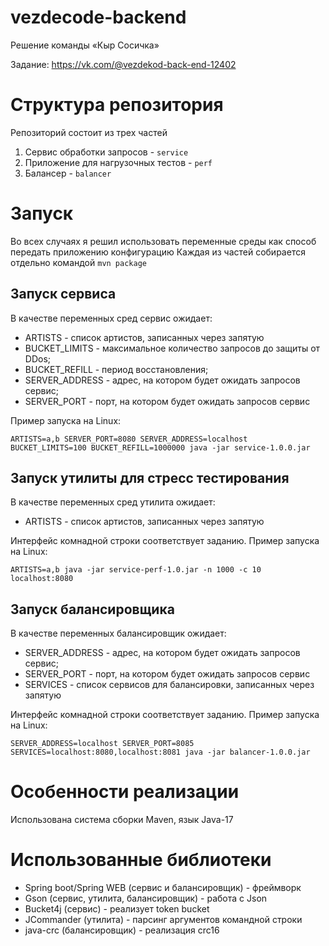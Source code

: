 # vezdecode-backend
Решение команды «Кыр Сосичка»

Задание: https://vk.com/@vezdekod-back-end-12402

# Структура репозитория
Репозиторий состоит из трех частей

1. Сервис обработки запросов - `service`
2. Приложение для нагрузочных тестов - `perf`
3. Балансер - `balancer`

# Запуск
Во всех случаях я решил использовать переменные среды как способ передать приложению конфигурацию
Каждая из частей собирается отдельно командой `mvn package`

## Запуск сервиса
В качестве переменных сред сервис ожидает:
* ARTISTS - список артистов, записанных через запятую
* BUCKET_LIMITS - максимальное количество запросов до защиты от DDos;
* BUCKET_REFILL - период восстановления;
* SERVER_ADDRESS - адрес, на котором будет ожидать запросов сервис;
* SERVER_PORT - порт, на котором будет ожидать запросов сервис

Пример запуска на Linux:

`ARTISTS=a,b SERVER_PORT=8080 SERVER_ADDRESS=localhost BUCKET_LIMITS=100 BUCKET_REFILL=1000000 java -jar service-1.0.0.jar`

## Запуск утилиты для стресс тестирования
В качестве переменных сред утилита ожидает:
* ARTISTS - список артистов, записанных через запятую

Интерфейс комнадной строки соответствует заданию.
Пример запуска на Linux:

`ARTISTS=a,b java -jar service-perf-1.0.jar -n 1000 -c 10 localhost:8080`

## Запуск балансировщика
В качестве переменных балансировщик ожидает:
* SERVER_ADDRESS - адрес, на котором будет ожидать запросов сервис;
* SERVER_PORT - порт, на котором будет ожидать запросов сервис
* SERVICES - список сервисов для балансировки, записанных через запятую

Интерфейс комнадной строки соответствует заданию.
Пример запуска на Linux:

`SERVER_ADDRESS=localhost SERVER_PORT=8085 SERVICES=localhost:8080,localhost:8081 java -jar balancer-1.0.0.jar`


# Особенности реализации
Использована система сборки Maven, язык Java-17

# Использованные библиотеки
* Spring boot/Spring WEB (сервис и балансировщик) - фреймворк
* Gson (сервис, утилита, балансировщик) - работа с Json
* Bucket4j (сервис) - реализует token bucket
* JCommander (утилита) - парсинг аргументов командной строки
* java-crc (балансировщик) - реализация crc16
